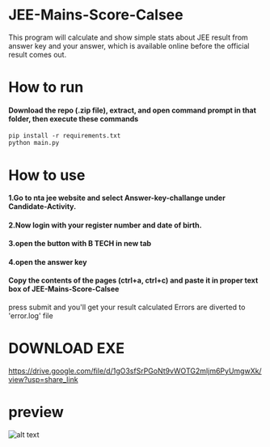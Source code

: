 # JEE-Mains-Score-Calsee
This program will calculate and show simple stats about JEE result from answer key and your answer, which is available online before the official result comes out.
# How to run
#### Download the repo (.zip file), extract, and open command prompt in that folder, then execute these commands
```
pip install -r requirements.txt
python main.py
```

# How to use
#### 1.Go to nta jee website and select Answer-key-challange under Candidate-Activity.
#### 2.Now login with your register number and date of birth.
#### 3.open the button with B TECH in new tab
#### 4.open the answer key
#### Copy the contents of the pages (ctrl+a, ctrl+c) and paste it in proper text box of JEE-Mains-Score-Calsee
press submit and you'll get your result calculated
Errors are diverted to 'error.log' file

# DOWNLOAD EXE 
https://drive.google.com/file/d/1gO3sfSrPGoNt9vWOTG2mIjm6PyUmgwXk/view?usp=share_link
# preview
![alt text](https://github.com/Lokesh-Spectre/JEE-Mains-Score-Calsee/blob/main/python_UxlVvovuPb.png)
